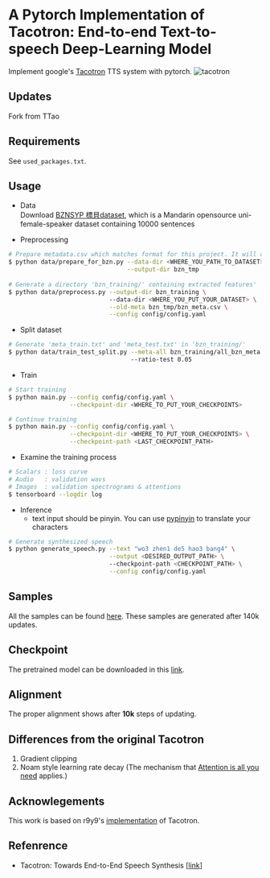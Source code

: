 # A Pytorch Implementation of Tacotron: End-to-end Text-to-speech Deep-Learning Model
Implement google's [Tacotron](https://arxiv.org/abs/1703.10135) TTS system with pytorch. 
![tacotron](asset/arch_fig.jpg)

## Updates
Fork from TTao 


## Requirements
See `used_packages.txt`.


## Usage

* Data  
Download [BZNSYP 標貝dataset](https://www.data-baker.com/open_source.html), which is a Mandarin opensource uni-female-speaker dataset containing 10000 sentences

* Preprocessing
```bash
# Prepare metadata.csv which matches format for this project. It will create `bzn_meta.csv` 
$ python data/prepare_for_bzn.py --data-dir <WHERE_YOU_PATH_TO_DATASET> \
                                 --output-dir bzn_tmp 
                                 
# Generate a directory 'bzn_training/' containing extracted features'
$ python data/preprocess.py --output-dir bzn_training \ 
                            --data-dir <WHERE_YOU_PUT_YOUR_DATASET> \
                            --old-meta bzn_tmp/bzn_meta.csv \
                            --config config/config.yaml
```

* Split dataset
```bash
# Generate 'meta_train.txt' and 'meta_test.txt' in 'bzn_training/'
$ python data/train_test_split.py --meta-all bzn_training/all_bzn_meta.txt \ 
                                  --ratio-test 0.05
```

* Train
```bash
# Start training
$ python main.py --config config/config.yaml \
                 --checkpoint-dir <WHERE_TO_PUT_YOUR_CHECKPOINTS> 

# Continue training
$ python main.py --config config/config.yaml \
                 --checkpoint-dir <WHERE_TO_PUT_YOUR_CHECKPOINTS> \
                 --checkpoint-path <LAST_CHECKPOINT_PATH>
```

* Examine the training process
```bash
# Scalars : loss curve 
# Audio   : validation wavs
# Images  : validation spectrograms & attentions
$ tensorboard --logdir log
```

* Inference
  * text input should be pinyin. You can use [pypinyin](https://pypi.org/project/pypinyin/) to translate your characters
```bash
# Generate synthesized speech 
$ python generate_speech.py --text "wo3 zhen1 de5 hao3 bang4" \
                            --output <DESIRED_OUTPUT_PATH> \ 
                            --checkpoint-path <CHECKPOINT_PATH> \
                            --config config/config.yaml
```

## Samples
All the samples can be found [here](https://github.com/henryhenrychen/Tacotron-pytorch/tree/master/samples). These samples are generated after 140k updates.


## Checkpoint
The pretrained model can be downloaded in this [link](https://github.com/henryhenrychen/Tacotron-pytorch/tree/master/ckpt).


## Alignment
The proper alignment shows after **10k** steps of updating.


## Differences from the original Tacotron
1. Gradient clipping
2. Noam style learning rate decay (The mechanism that [Attention is all you need](https://arxiv.org/abs/1706.03762) applies.)

## Acknowlegements
This work is based on r9y9's [implementation](https://github.com/r9y9/tacotron_pytorch) of Tacotron.

## Refenrence
* Tacotron: Towards End-to-End Speech Synthesis [[link](https://arxiv.org/abs/1703.10135)]

